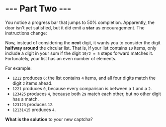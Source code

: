 # --- Part Two ---

You notice a progress bar that jumps to 50% completion. Apparently, the door isn't yet satisfied, but it did emit a **star** as encouragement. The instructions change:

Now, instead of considering the **next** digit, it wants you to consider the digit **halfway around** the circular list.  That is, if your list contains `10` items, only include a digit in your sum if the digit `10/2 = 5` steps forward matches it. Fortunately, your list has an even number of elements.

For example:
  - `1212` produces `6`: the list contains `4` items, and all four digits match the digit `2` items ahead.
  - `1221` produces `0`, because every comparison is between a `1` and a `2`.
  - `123425` produces `4`, because both `2`s match each other, but no other digit has a match.
  - `123123` produces `12`.
  - `12131415` produces `4`.

**What is the solution** to your new captcha?
